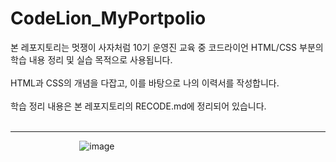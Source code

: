 # CodeLion_MyPortpolio

본 레포지토리는 멋쟁이 사자처럼 10기 운영진 교육 중 코드라이언 HTML/CSS 부분의 학습 내용 정리 및 실습 목적으로 사용됩니다. <br><br>
HTML과 CSS의 개념을 다잡고, 이를 바탕으로 나의 이력서를 작성합니다. <br><br>
학습 정리 내용은 본 레포지토리의 RECODE.md에 정리되어 있습니다. <br><br>

------
&nbsp;&nbsp;&nbsp;&nbsp;&nbsp;&nbsp;&nbsp;&nbsp;&nbsp;&nbsp;&nbsp;&nbsp;&nbsp;&nbsp;&nbsp;&nbsp;&nbsp;&nbsp;&nbsp;&nbsp;&nbsp;&nbsp;&nbsp;&nbsp;&nbsp;&nbsp;&nbsp;
![image](https://user-images.githubusercontent.com/66112716/147905451-c32d8e5f-de9b-4e25-bdbf-0d81bdecfd81.png)
